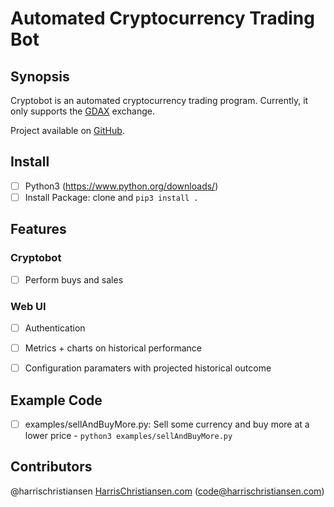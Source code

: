 # Automated Cryptocurrency Trading Bot

## Synopsis

Cryptobot is an automated cryptocurrency trading program. Currently, it only supports the [GDAX](https://www.gdax.com/) exchange.  

Project available on [GitHub](https://github.com/harrischristiansen/cryptobot).  

## Install

- [ ] Python3 (https://www.python.org/downloads/)
- [ ] Install Package: clone and `pip3 install .`

## Features

### Cryptobot
- [ ] Perform buys and sales

### Web UI
- [ ] Authentication
- [ ] Metrics + charts on historical performance
- [ ] Configuration paramaters with projected historical outcome


## Example Code

- [ ] examples/sellAndBuyMore.py: Sell some currency and buy more at a lower price - `python3 examples/sellAndBuyMore.py`

## Contributors

@harrischristiansen [HarrisChristiansen.com](http://www.harrischristiansen.com) (code@harrischristiansen.com)  
